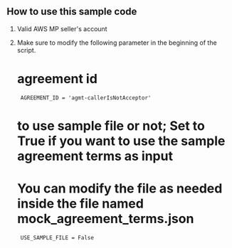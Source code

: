 ## How to use this sample code

1. Valid AWS MP seller's account

2. Make sure to modify the following parameter in the beginning of the script.

    # agreement id
        AGREEMENT_ID = 'agmt-callerIsNotAcceptor'
    # to use sample file or not; Set to True if you want to use the sample agreement terms as input
    # You can modify the file as needed inside the file named mock_agreement_terms.json
        USE_SAMPLE_FILE = False
